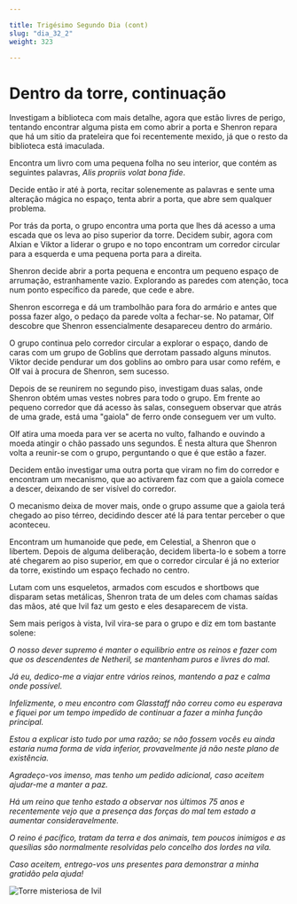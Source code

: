 ```yaml
---

title: Trigésimo Segundo Dia (cont)
slug: "dia_32_2"
weight: 323

---
```


# Dentro da torre, continuação

Investigam a biblioteca com mais detalhe, agora que estão livres de perigo, tentando encontrar alguma pista em como abrir a porta e Shenron repara que há um sitio da prateleira que foi recentemente mexido, já que o resto da biblioteca está imaculada.

Encontra um livro com uma pequena folha no seu interior, que contém as seguintes palavras, *Alis propriis volat bona fide*.

Decide então ir até à porta, recitar solenemente as palavras e sente uma alteração mágica no espaço, tenta abrir a porta, que abre sem qualquer problema.

Por trás da porta, o grupo encontra uma porta que lhes dá acesso a uma escada que os leva ao piso superior da torre. Decidem subir, agora com Alxian e Viktor a liderar o grupo e no topo encontram um corredor circular para a esquerda e uma pequena porta para a direita.

Shenron decide abrir a porta pequena e encontra um pequeno espaço de arrumação, estranhamente vazio. Explorando as paredes com atenção, toca num ponto específico da parede, que cede e abre.

Shenron escorrega e dá um trambolhão para fora do armário e antes que possa fazer algo, o pedaço da parede volta a fechar-se. No patamar, Olf descobre que Shenron essencialmente desapareceu dentro do armário.

O grupo continua pelo corredor circular a explorar o espaço, dando de caras com um grupo de Goblins que derrotam passado alguns minutos. Viktor decide pendurar um dos goblins ao ombro para usar como refém, e Olf vai à procura de Shenron, sem sucesso.

Depois de se reunirem no segundo piso, investigam duas salas, onde Shenron obtém umas vestes nobres para todo o grupo. Em frente ao pequeno corredor que dá acesso às salas, conseguem observar que atrás de uma grade, está uma "gaiola" de ferro onde conseguem ver um vulto.

Olf atira uma moeda para ver se acerta no vulto, falhando e ouvindo a moeda atingir o chão passado uns segundos. É nesta altura que Shenron volta a reunir-se com o grupo, perguntando o que é que estão a fazer.

Decidem então investigar uma outra porta que viram no fim do corredor e encontram um mecanismo, que ao activarem faz com que a gaiola comece a descer, deixando de ser visível do corredor.

O mecanismo deixa de mover mais, onde o grupo assume que a gaiola terá chegado ao piso térreo, decidindo descer até lá para tentar perceber o que aconteceu.

Encontram um humanoide que pede, em Celestial, a Shenron que o libertem. Depois de alguma deliberação, decidem liberta-lo e sobem a torre até chegarem ao piso superior, em que o corredor circular é já no exterior da torre, existindo um espaço fechado no centro.

Lutam com uns esqueletos, armados com escudos e shortbows que disparam setas metálicas, Shenron trata de um deles com chamas saídas das mãos, até que Ivil faz um gesto e eles desaparecem de vista.

Sem mais perigos à vista, Ivil vira-se para o grupo e diz em tom bastante solene:

*O nosso dever supremo é manter o equilibrio entre os reinos e fazer com que os descendentes de Netheril, se mantenham puros e livres do mal.*

*Já eu, dedico-me a viajar entre vários reinos, mantendo a paz e calma onde possível.*

*Infelizmente, o meu encontro com Glasstaff não correu como eu esperava e fiquei por um tempo impedido de continuar a fazer a minha função principal.*

*Estou a explicar isto tudo por uma razão; se não fossem vocês eu ainda estaria numa forma de vida inferior, provavelmente já não neste plano de existência.*

*Agradeço-vos imenso, mas tenho um pedido adicional, caso aceitem ajudar-me a manter a paz.*

*Há um reino que tenho estado a observar nos últimos 75 anos e recentemente vejo que a presença das forças do mal tem estado a aumentar consideravelmente.*

*O reino é pacífico, tratam da terra e dos animais, tem poucos inimigos e as quesílias são normalmente resolvidas pelo concelho dos lordes na vila.*

*Caso aceitem, entrego-vos uns presentes para demonstrar a minha gratidão pela ajuda!*

![Torre misteriosa de Ivil](/images/MysterioTower.jpeg)
